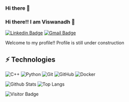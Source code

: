 ### Hi there 👋

### Hi there!! I am Viswanadh 👋

<!--
**VIS-WA/VIS-WA** is a ✨ _special_ ✨ repository because its `README.md` (this file) appears on your GitHub profile.

Here are some ideas to get you started:

- 🔭 I’m currently working on ...
- 🌱 I’m currently learning ...
- 👯 I’m looking to collaborate on ...
- 🤔 I’m looking for help with ...
- 💬 Ask me about ...
- 📫 How to reach me: ...
- 😄 Pronouns: ...
- ⚡ Fun fact: ...
-->

[![Linkedin Badge](https://img.shields.io/badge/Savitha_Viswanadh_Kandala-0077B5?style=flat-square&logo=linkedin&logoColor=white)](https://www.linkedin.com/in/savitha-viswanadh)
[![Gmail Badge](https://img.shields.io/badge/KandalaViswanadh@gmail.com-D14836?style=flat-square&logo=gmail&logoColor=white)](mailto:kandalaviswanadh@gmail.com)

Welcome to my profile!! Profile is still under construction
<!-- 
Write more about yourself
-->

## ⚡ Technologies
![C++](https://img.shields.io/badge/c++-%2300599C.svg?style=flat&logo=c%2B%2B&logoColor=white)
![Python](https://img.shields.io/badge/-Python-black?style=flat-square&logo=Python)
![Git](https://img.shields.io/badge/-Git-black?style=flat-square&logo=git)
![GitHub](https://img.shields.io/badge/-GitHub-181717?style=flat-square&logo=github)
![Docker](https://img.shields.io/badge/-Docker-black?style=flat-square&logo=docker)


![Github Stats](https://github-readme-stats.vercel.app/api?username=VIS-WA&count_private=true&show_icons=true&include_all_commits=true)
![Top Langs](https://github-readme-stats.vercel.app/api/top-langs/?username=VIS-WA&hide=TeX&layout=compact)

![Visitor Badge](https://visitor-badge.laobi.icu/badge?page_id=VIS-WA.visitor-badge)
